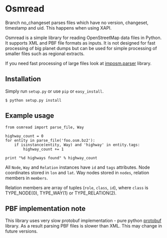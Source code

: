 # Osmread

Branch no_changeset parses files which have no version, changeset, timestamp and uid.
This happens when using XAPI.

Osmread is a simple library for reading OpenStreetMap data files in Python. It
supports XML and PBF file formats as inputs. It is not designed for fast
processing of big planet dumps but can be used for simple processing of smaller
files such as regional extracts.

If you need fast processing of large files look at 
[imposm.parser][imposm.parser] library.


## Installation

Simply run `setup.py` or use `pip` or `easy_install`.

    $ python setup.py install


## Example usage

    from osmread import parse_file, Way

    highway_count = 0
    for entity in parse_file('foo.osm.bz2'):
        if isinstance(entity, Way) and 'highway' in entity.tags:
            highway_count += 1

    print "%d highways found" % highway_count

All `Node`, `Way` and `Relation` instances have `id` and `tags`
 attributes. Node coordinates stored in `lon` and
`lat`. Way nodes stored in `nodes`, relation members in `members`.

Relation members are array of tuples (`role`, `class`, `id`), where `class` is
TYPE_NODE(0), TYPE_WAY(1) or TYPE_RELATION(2).

## PBF implementation note

This library uses very slow protobuf implementation - pure python 
[protobuf][protobuf] library. As a result parsing PBF files is slower than XML.
This may change in future versions.


[imposm.parser]: http://pypi.python.org/pypi/imposm.parser
[protobuf]: http://pypi.python.org/pypi/protobuf
